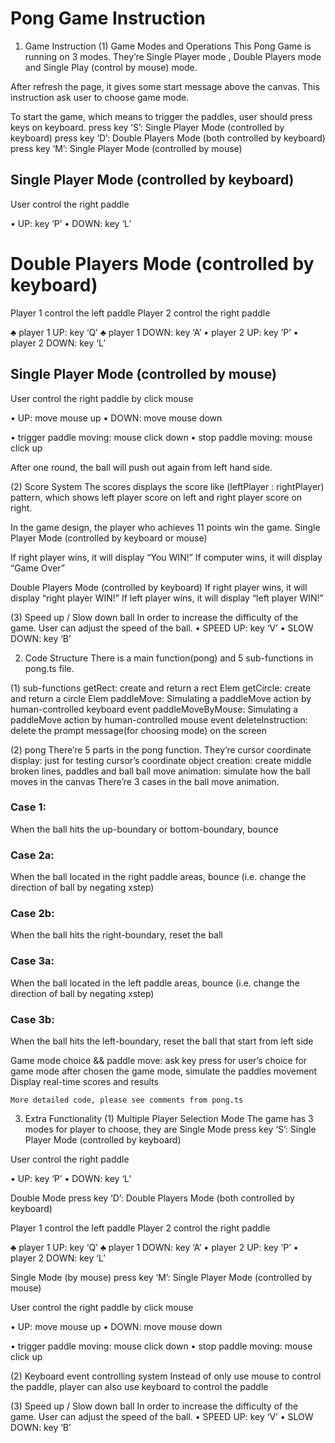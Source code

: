 #     Pong Game Instruction


1.	Game Instruction
(1)	Game Modes and Operations
This Pong Game is running on 3 modes. They’re Single Player mode , Double Players mode and Single Play (control by mouse) mode.

After refresh the page, it gives some start message above the canvas. This instruction ask user to choose game mode.

To start the game, which means to trigger the paddles, user should press keys on keyboard.
	press key ‘S’: Single Player Mode (controlled by keyboard)
	press key ‘D’: Double Players Mode (both controlled by keyboard)
	press key ‘M’: Single Player Mode (controlled by mouse)

## Single Player Mode (controlled by keyboard)
User control the right paddle 

•	UP: key ‘P’
•	DOWN: key ‘L’ 

# Double Players Mode (controlled by keyboard)
Player 1 control the left paddle 
Player 2 control the right paddle 

♣	player 1 UP: key ‘Q’
♣	player 1 DOWN: key ‘A’
•	player 2 UP: key ‘P’
•	player 2 DOWN: key ‘L’ 

## Single Player Mode (controlled by mouse)
User control the right paddle by click mouse 

•	UP: move mouse up
•	DOWN: move mouse down

•	trigger paddle moving: mouse click down
•	stop paddle moving: mouse click up


After one round, the ball will push out again from left hand side.



(2)	Score System
The scores displays the score like (leftPlayer : rightPlayer) pattern, which shows left player score on left and right player score on right.

In the game design, the player who achieves 11 points win the game.
 Single Player Mode (controlled by keyboard or mouse)

If right player wins, it will display “You WIN!”
If computer wins, it will display “Game Over”

 Double Players Mode (controlled by keyboard)
If right player wins, it will display “right player WIN!”
If left player wins, it will display “left player WIN!”

(3)	Speed up / Slow down ball
In order to increase the difficulty of the game. User can adjust the speed of the ball.
•	SPEED UP: key ‘V’
•	SLOW DOWN: key ‘B’ 





2.	Code Structure
There is a main function(pong) and 5 sub-functions in pong.ts file.

(1)	sub-functions
 getRect: create and return a rect Elem
 getCircle: create and return a circle Elem
 paddleMove: Simulating a paddleMove action by human-controlled keyboard event
 paddleMoveByMouse: Simulating a paddleMove action by human-controlled mouse event
 deleteInstruction: delete the prompt message(for choosing mode) on the screen

(2)	pong
There’re 5 parts in the pong function. They’re
 cursor coordinate display: just for testing cursor’s coordinate 
 object creation: create middle broken lines, paddles and ball
 ball move animation: 
simulate how the ball moves in the canvas
There’re 3 cases in the ball move animation.
### Case 1: 
When the ball hits the up-boundary or bottom-boundary, bounce

### Case 2a: 
When the ball located in the right paddle areas, bounce (i.e. change the direction of ball by negating xstep)

### Case 2b: 
When the ball hits the right-boundary, reset the ball

### Case 3a: 
When the ball located in the left paddle areas, bounce (i.e. change the direction of ball by negating xstep)

### Case 3b: 
When the ball hits the left-boundary, reset the ball that start from left side

 Game mode choice && paddle move: 
ask key press for user’s choice for game mode
after chosen the game mode, simulate the paddles movement
	        Display real-time scores and results

	More detailed code, please see comments from pong.ts
	
3.	Extra Functionality
(1)	Multiple Player Selection Mode
The game has 3 modes for player to choose, they are
 Single Mode
press key ‘S’: Single Player Mode (controlled by keyboard)

User control the right paddle 

•	UP: key ‘P’
•	DOWN: key ‘L’ 


 Double Mode
press key ‘D’: Double Players Mode (both controlled by keyboard)

Player 1 control the left paddle 
Player 2 control the right paddle 

♣	player 1 UP: key ‘Q’
♣	player 1 DOWN: key ‘A’
•	player 2 UP: key ‘P’
•	player 2 DOWN: key ‘L’ 


 Single Mode (by mouse)
press key ‘M’: Single Player Mode (controlled by mouse)

User control the right paddle by click mouse 

•	UP: move mouse up
•	DOWN: move mouse down

•	trigger paddle moving: mouse click down
•	stop paddle moving: mouse click up


(2)	Keyboard event controlling system
Instead of only use mouse to control the paddle, player can also use keyboard to control the paddle

(3)	Speed up / Slow down ball
In order to increase the difficulty of the game. User can adjust the speed of the ball.
•	SPEED UP: key ‘V’
•	SLOW DOWN: key ‘B’ 

